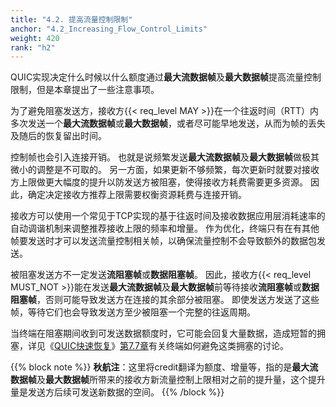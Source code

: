 ```yaml
---
title: "4.2. 提高流量控制限制"
anchor: "4.2_Increasing_Flow_Control_Limits"
weight: 420
rank: "h2"
---
```


QUIC实现决定什么时候以什么额度通过**最大流数据帧**及**最大数据帧**提高流量控制限制，但是本章提出了一些注意事项。

为了避免阻塞发送方，接收方{{< req_level MAY >}}在一个往返时间（RTT）内多次发送一个**最大流数据帧**或**最大数据帧**，或者尽可能早地发送，从而为帧的丢失及随后的恢复留出时间。

控制帧也会引入连接开销。
也就是说频繁发送**最大流数据帧**及**最大数据帧**做极其微小的调整是不可取的。
另一方面，如果更新不够频繁，每次更新时就要对接收方上限做更大幅度的提升以防发送方被阻塞，使得接收方耗费需要更多资源。
因此，确定决定接收方推荐上限需要权衡资源耗费与连接开销。

接收方可以使用一个常见于TCP实现的基于往返时间及接收数据应用层消耗速率的自动调谐机制来调整推荐接收上限的频率和增量。
作为优化，终端只有在有其他帧要发送时才可以发送流量控制相关帧，以确保流量控制不会导致额外的数据包发送。

被阻塞发送方不一定发送**流阻塞帧**或**数据阻塞帧**。
因此，接收方{{< req_level MUST_NOT >}}能在发送**最大流数据帧**及**最大数据帧**前等待接收**流阻塞帧**或**数据阻塞帧**，否则可能导致发送方在连接的其余部分被阻塞。
即使发送方发送了这些帧，等待它们也会导致发送方至少被阻塞一个完整的往返周期。

当终端在阻塞期间收到可发送数据额度时，它可能会回复大量数据，造成短暂的拥塞，详见《[QUIC快速恢复]()》[第7.7章]()有关终端如何避免这类拥塞的讨论。

{{% block note %}}
**秋航注**：这里将credit翻译为额度、增量等，指的是**最大流数据帧**及**最大数据帧**所带来的接收方新流量控制上限相对之前的提升量，这个提升量是发送方后续可发送新数据的空间。
{{% /block %}}